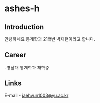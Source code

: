 # ashes-h

## Introduction
안녕하세요
통계학과 21학번 박재현이라고 합니다.

## Career
-영남대 통계학과 재학중

## Links
E-mail - jaehyun1003@yu.ac.kr
